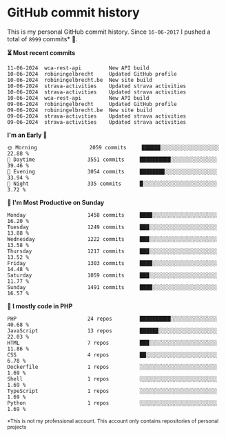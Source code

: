 # GitHub commit history
This is my personal GitHub commit history. Since <!--START_SECTION:first-commit-date-->`16-06-2017`<!--END_SECTION:first-commit-date--> I pushed a total of <!--START_SECTION:total-commit-count-->`8999`<!--END_SECTION:total-commit-count--> commits* 🎉.

<!--START_SECTION:most-recent-commits-->
**⏳ Most recent commits**
                                        
```text
11-06-2024  wca-rest-api         New API build
10-06-2024  robiningelbrecht     Updated GitHub profile
10-06-2024  robiningelbrecht.be  New site build
10-06-2024  strava-activities    Updated strava activities
10-06-2024  strava-activities    Updated strava activities
10-06-2024  wca-rest-api         New API build
09-06-2024  robiningelbrecht     Updated GitHub profile
09-06-2024  robiningelbrecht.be  New site build
09-06-2024  strava-activities    Updated strava activities
09-06-2024  strava-activities    Updated strava activities
```
<!--END_SECTION:most-recent-commits-->  

<!--START_SECTION:commits-per-day-time-->
**I&#039;m an Early 🐤**

```text
🌞 Morning                 2059 commits     ██████░░░░░░░░░░░░░░░░░░░   22.88 %
🌆 Daytime                 3551 commits     ██████████░░░░░░░░░░░░░░░   39.46 %
🌃 Evening                 3054 commits     ████████░░░░░░░░░░░░░░░░░   33.94 %
🌙 Night                   335 commits      █░░░░░░░░░░░░░░░░░░░░░░░░   3.72 %
```
<!--END_SECTION:commits-per-day-time-->  

<!--START_SECTION:commits-per-weekday-->
**📅 I&#039;m Most Productive on Sunday**

```text
Monday                    1458 commits     ████░░░░░░░░░░░░░░░░░░░░░   16.20 %
Tuesday                   1249 commits     ███░░░░░░░░░░░░░░░░░░░░░░   13.88 %
Wednesday                 1222 commits     ███░░░░░░░░░░░░░░░░░░░░░░   13.58 %
Thursday                  1217 commits     ███░░░░░░░░░░░░░░░░░░░░░░   13.52 %
Friday                    1303 commits     ████░░░░░░░░░░░░░░░░░░░░░   14.48 %
Saturday                  1059 commits     ███░░░░░░░░░░░░░░░░░░░░░░   11.77 %
Sunday                    1491 commits     ████░░░░░░░░░░░░░░░░░░░░░   16.57 %
```
<!--END_SECTION:commits-per-weekday-->  

<!--START_SECTION:repos-per-language-->
**💬 I mostly code in PHP**

```text
PHP                       24 repos         ██████████░░░░░░░░░░░░░░░   40.68 %
JavaScript                13 repos         ██████░░░░░░░░░░░░░░░░░░░   22.03 %
HTML                      7 repos          ███░░░░░░░░░░░░░░░░░░░░░░   11.86 %
CSS                       4 repos          ██░░░░░░░░░░░░░░░░░░░░░░░   6.78 %
Dockerfile                1 repos          ░░░░░░░░░░░░░░░░░░░░░░░░░   1.69 %
Shell                     1 repos          ░░░░░░░░░░░░░░░░░░░░░░░░░   1.69 %
TypeScript                1 repos          ░░░░░░░░░░░░░░░░░░░░░░░░░   1.69 %
Python                    1 repos          ░░░░░░░░░░░░░░░░░░░░░░░░░   1.69 %
```
<!--END_SECTION:repos-per-language-->  

<sub>*This is not my professional account. This account only contains repositories of personal projects</sub>

